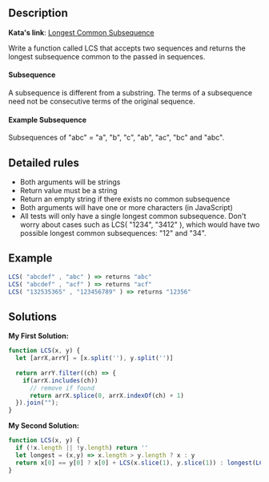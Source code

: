 ## Description

**Kata's link**: [Longest Common Subsequence](https://www.codewars.com/kata/52756e5ad454534f220001ef/train/javascript)

Write a function called LCS that accepts two sequences and returns the longest subsequence common to the passed in sequences.

<h4>Subsequence</h4>
A subsequence is different from a substring. The terms of a subsequence need not be consecutive terms of the original sequence.

<h4>Example Subsequence</h4>
Subsequences of "abc" = "a", "b", "c", "ab", "ac", "bc" and "abc".

## Detailed rules

* Both arguments will be strings
* Return value must be a string
* Return an empty string if there exists no common subsequence
* Both arguments will have one or more characters (in JavaScript)
* All tests will only have a single longest common subsequence. Don't worry about cases such as LCS( "1234", "3412" ), which would have two possible longest common subsequences: "12" and "34".

## Example

```js
LCS( "abcdef" , "abc" ) => returns "abc"
LCS( "abcdef" , "acf" ) => returns "acf"
LCS( "132535365" , "123456789" ) => returns "12356"
```

## Solutions

**My First Solution:**


```js
function LCS(x, y) {
  let [arrX,arrY] = [x.split(''), y.split('')]
  
  return arrY.filter((ch) => {
    if(arrX.includes(ch)) 
      // remove if found
      return arrX.splice(0, arrX.indexOf(ch) + 1)
  }).join("");
}
```

**My Second Solution:**

```js
function LCS(x, y) {
  if (!x.length || !y.length) return ''
  let longest = (x,y) => x.length > y.length ? x : y 
  return x[0] == y[0] ? x[0] + LCS(x.slice(1), y.slice(1)) : longest(LCS(x.slice(1), y), LCS(x, y.slice(1)))
}
```


